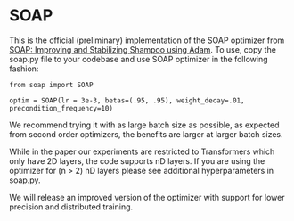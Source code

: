 # SOAP

This is the official (preliminary) implementation of the SOAP optimizer from [SOAP: Improving and Stabilizing Shampoo using Adam](https://arxiv.org/abs/2409.11321). To use, copy the soap.py file to your codebase and use SOAP optimizer in the following fashion:

```
from soap import SOAP

optim = SOAP(lr = 3e-3, betas=(.95, .95), weight_decay=.01, precondition_frequency=10)
```

We recommend trying it with as large batch size as possible, as expected from second order optimizers, the benefits are larger at larger batch sizes.

While in the paper our experiments are restricted to Transformers which only have 2D layers, the code supports nD layers. If you are using the optimizer for (n > 2) nD layers please see additional hyperparameters in soap.py.


We will release an improved version of the optimizer with support for lower precision and distributed training. 
